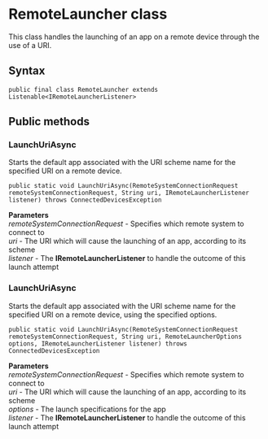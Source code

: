 # RemoteLauncher class
This class handles the launching of an app on a remote device through the use of a URI.

## Syntax
`public final class RemoteLauncher extends Listenable<IRemoteLauncherListener>`

## Public methods

### LaunchUriAsync
Starts the default app associated with the URI scheme name for the specified URI on a remote device.

`public static void LaunchUriAsync(RemoteSystemConnectionRequest remoteSystemConnectionRequest, String uri, IRemoteLauncherListener listener) throws ConnectedDevicesException`

**Parameters**  
*remoteSystemConnectionRequest* - Specifies which remote system to connect to  
*uri* - The URI which will cause the launching of an app, according to its scheme  
*listener* - The **IRemoteLauncherListener** to handle the outcome of this launch attempt

### LaunchUriAsync
Starts the default app associated with the URI scheme name for the specified URI on a remote device, using the specified options.

`public static void LaunchUriAsync(RemoteSystemConnectionRequest remoteSystemConnectionRequest, String uri, RemoteLauncherOptions options, IRemoteLauncherListener listener) throws ConnectedDevicesException`

**Parameters**  
*remoteSystemConnectionRequest* - Specifies which remote system to connect to  
*uri* - The URI which will cause the launching of an app, according to its scheme  
*options* - The launch specifications for the app  
*listener* - The **IRemoteLauncherListener** to handle the outcome of this launch attempt